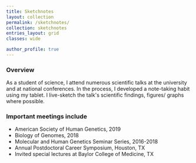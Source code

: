 ```yaml
---
title: Sketchnotes
layout: collection
permalink: /sketchnotes/
collection: sketchnotes
entries_layout: grid
classes: wide

author_profile: true
---
```


### Overview

As a student of science, I attend numerous scientific talks at the university and at national conferences.
In the process, I developed a note-taking habit using my tablet. I live-sketch the talk's scientific findings, figures/ graphs where possible.

### Important meetings include
- American Society of Human Genetics, 2019
- Biology of Genomes, 2018
- Molecular and Human Genetics Seminar Series, 2016-2018
- Annual Postdoctoral Career Symposium, Houston, TX
- Invited special lectures at Baylor College of Medicine, TX
